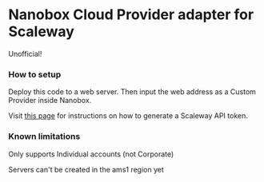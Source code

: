 # Nanobox Cloud Provider adapter for Scaleway

Unofficial!

### How to setup
Deploy this code to a web server. Then input the web address as a Custom Provider inside Nanobox.

Visit [this page](https://www.scaleway.com/docs/generate-an-api-token) for instructions on how to generate a Scaleway API token.


### Known limitations
Only supports Individual accounts (not Corporate)

Servers can't be created in the ams1 region yet

